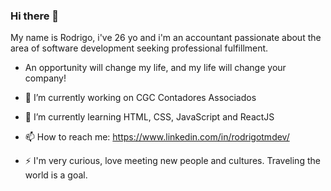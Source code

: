 ### Hi there 👋

My name is Rodrigo, i've 26 yo and i'm an accountant passionate about the area of software development seeking professional fulfillment. 

- An opportunity will change my life, and my life will change your company!

- 🔭 I’m currently working on CGC Contadores Associados
- 🌱 I’m currently learning HTML, CSS, JavaScript and ReactJS
- 📫 How to reach me: https://www.linkedin.com/in/rodrigotmdev/
- ⚡ I'm very curious, love meeting new people and cultures. Traveling the world is a goal.
